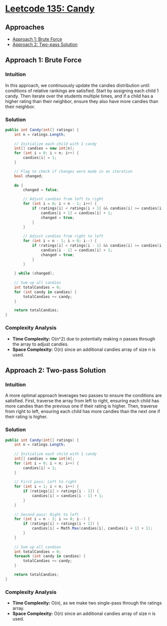 # [Leetcode 135: Candy](https://leetcode.com/problems/candy/)

## Approaches
- [Approach 1: Brute Force](#approach-1-brute-force)
- [Approach 2: Two-pass Solution](#approach-2-two-pass-solution)

## Approach 1: Brute Force

### Intuition
In this approach, we continuously update the candies distribution until conditions of relative rankings are satisfied. Start by assigning each child 1 candy. Then iterate over the students multiple times, and if a child has a higher rating than their neighbor, ensure they also have more candies than their neighbor.

### Solution
```csharp
public int Candy(int[] ratings) {
    int n = ratings.Length;
    
    // Initialize each child with 1 candy
    int[] candies = new int[n];
    for (int i = 0; i < n; i++) {
        candies[i] = 1;
    }

    // Flag to check if changes were made in an iteration
    bool changed;
    
    do {
        changed = false;

        // Adjust candies from left to right
        for (int i = 0; i < n - 1; i++) {
            if (ratings[i] < ratings[i + 1] && candies[i] >= candies[i + 1]) {
                candies[i + 1] = candies[i] + 1;
                changed = true;
            }
        }
        
        // Adjust candies from right to left
        for (int i = n - 1; i > 0; i--) {
            if (ratings[i] < ratings[i - 1] && candies[i] >= candies[i - 1]) {
                candies[i - 1] = candies[i] + 1;
                changed = true;
            }
        }
        
    } while (changed);
    
    // Sum up all candies
    int totalCandies = 0;
    for (int candy in candies) {
        totalCandies += candy;
    }

    return totalCandies;
}
```

### Complexity Analysis
- **Time Complexity:** O(n^2) due to potentially making n passes through the array to adjust candies.
- **Space Complexity:** O(n) since an additional candies array of size n is used.

## Approach 2: Two-pass Solution

### Intuition
A more optimal approach leverages two passes to ensure the conditions are satisfied. First, traverse the array from left to right, ensuring each child has more candies than the previous one if their rating is higher. Then, traverse from right to left, ensuring each child has more candies than the next one if their rating is higher. 

### Solution
```csharp
public int Candy(int[] ratings) {
    int n = ratings.Length;
    
    // Initialize each child with 1 candy
    int[] candies = new int[n];
    for (int i = 0; i < n; i++) {
        candies[i] = 1;
    }
    
    // First pass: Left to right
    for (int i = 1; i < n; i++) {
        if (ratings[i] > ratings[i - 1]) {
            candies[i] = candies[i - 1] + 1;
        }
    }
    
    // Second pass: Right to left
    for (int i = n - 2; i >= 0; i--) {
        if (ratings[i] > ratings[i + 1]) {
            candies[i] = Math.Max(candies[i], candies[i + 1] + 1);
        }
    }
    
    // Sum up all candies
    int totalCandies = 0;
    foreach (int candy in candies) {
        totalCandies += candy;
    }

    return totalCandies;
}
```

### Complexity Analysis
- **Time Complexity:** O(n), as we make two single-pass through the ratings array.
- **Space Complexity:** O(n) since an additional candies array of size n is used.

